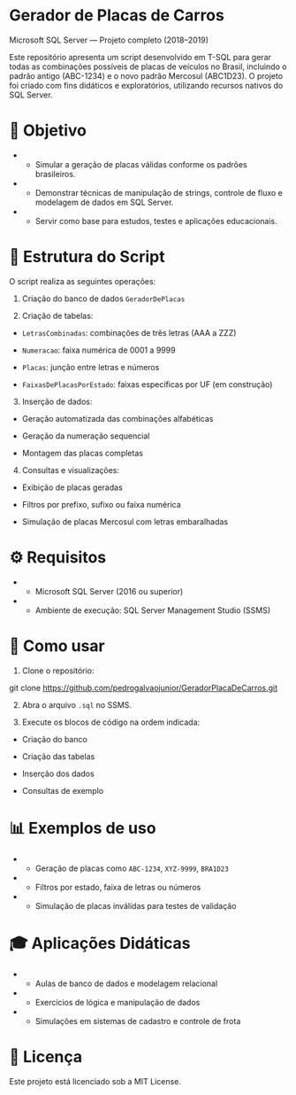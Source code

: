 # Gerador de Placas de Carros

Microsoft SQL Server — Projeto completo (2018–2019)

Este repositório apresenta um script desenvolvido em T-SQL para gerar todas as combinações possíveis de placas de veículos no Brasil, incluindo o padrão antigo (ABC-1234) e o novo padrão Mercosul (ABC1D23). O projeto foi criado com fins didáticos e exploratórios, utilizando recursos nativos do SQL Server.

# 🎯 Objetivo

- - Simular a geração de placas válidas conforme os padrões brasileiros.

- - Demonstrar técnicas de manipulação de strings, controle de fluxo e modelagem de dados em SQL Server.

- - Servir como base para estudos, testes e aplicações educacionais.

# 📁 Estrutura do Script

O script realiza as seguintes operações:

1. Criação do banco de dados `GeradorDePlacas`

2. Criação de tabelas:

- `LetrasCombinadas`: combinações de três letras (AAA a ZZZ)

- `Numeracao`: faixa numérica de 0001 a 9999

- `Placas`: junção entre letras e números

- `FaixasDePlacasPorEstado`: faixas específicas por UF (em construção)

3. Inserção de dados:

- Geração automatizada das combinações alfabéticas

- Geração da numeração sequencial

- Montagem das placas completas

4. Consultas e visualizações:

- Exibição de placas geradas

- Filtros por prefixo, sufixo ou faixa numérica

- Simulação de placas Mercosul com letras embaralhadas

# ⚙️ Requisitos

- - Microsoft SQL Server (2016 ou superior)

- - Ambiente de execução: SQL Server Management Studio (SSMS)

# 🚀 Como usar

1. Clone o repositório:

git clone https://github.com/pedrogalvaojunior/GeradorPlacaDeCarros.git

2. Abra o arquivo `.sql` no SSMS.

3. Execute os blocos de código na ordem indicada:

- Criação do banco

- Criação das tabelas

- Inserção dos dados

- Consultas de exemplo


# 📊 Exemplos de uso

- - Geração de placas como `ABC-1234`, `XYZ-9999`, `BRA1D23`

- - Filtros por estado, faixa de letras ou números

- - Simulação de placas inválidas para testes de validação

# 🎓 Aplicações Didáticas

- - Aulas de banco de dados e modelagem relacional

- - Exercícios de lógica e manipulação de dados

- - Simulações em sistemas de cadastro e controle de frota

# 📄 Licença

Este projeto está licenciado sob a MIT License.
